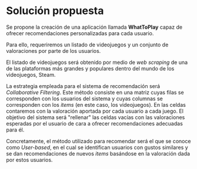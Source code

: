 # Solución propuesta

Se propone la creación de una aplicación llamada **WhatToPlay** capaz de ofrecer recomendaciones personalizadas para cada usuario.

Para ello, requeriremos un listado de videojuegos y un conjunto de valoraciones por parte de los usuarios.

El listado de videojuegos será obtenido por medio de *web scraping* de una de las plataformas más grandes y populares dentro del mundo de los videojuegos, Steam.

La estrategia empleada para el sistema de recomendación será *Collaborative Filtering*. Este método consiste en una matriz cuyas filas se corresponden con los usuarios del sistema y cuyas columnas se corresponden con los *items* (en este caso, los videojuegos). En las celdas contaremos con la valoración aportada por cada usuario a cada juego. El objetivo del sistema será "rellenar" las celdas vacías con las valoraciones esperadas por el usuario de cara a ofrecer recomendaciones adecuadas para él. 

Concretamente, el método utilizado para recomendar será el que se conoce como *User-based*, en el cual se identifican usuarios con gustos similares y se dan recomendaciones de nuevos *items* basándose en la valoración dada por estos usuarios.